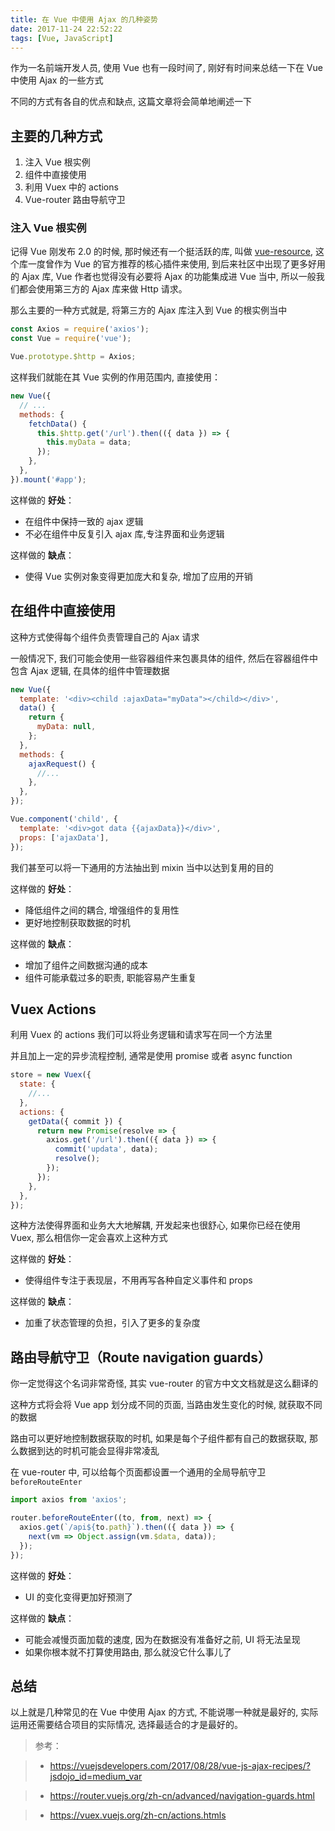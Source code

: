 ```yaml
---
title: 在 Vue 中使用 Ajax 的几种姿势
date: 2017-11-24 22:52:22
tags: [Vue, JavaScript]
---
```


作为一名前端开发人员, 使用 Vue 也有一段时间了, 刚好有时间来总结一下在 Vue 中使用 Ajax 的一些方式

不同的方式有各自的优点和缺点, 这篇文章将会简单地阐述一下

## 主要的几种方式

1. 注入 Vue 根实例
2. 组件中直接使用
3. 利用 Vuex 中的 actions
4. Vue-router 路由导航守卫

### 注入 Vue 根实例

记得 Vue 刚发布 2.0 的时候, 那时候还有一个挺活跃的库, 叫做 [vue-resource](https://github.com/pagekit/vue-resource), 这个库一度曾作为 Vue 的官方推荐的核心插件来使用, 到后来社区中出现了更多好用的 Ajax 库, Vue 作者也觉得没有必要将 Ajax 的功能集成进 Vue 当中, 所以一般我们都会使用第三方的 Ajax 库来做 Http 请求。

那么主要的一种方式就是, 将第三方的 Ajax 库注入到 Vue 的根实例当中

```js
const Axios = require('axios');
const Vue = require('vue');

Vue.prototype.$http = Axios;
```

这样我们就能在其 Vue 实例的作用范围内, 直接使用：

```js
new Vue({
  // ...
  methods: {
    fetchData() {
      this.$http.get('/url').then(({ data }) => {
        this.myData = data;
      });
    },
  },
}).mount('#app');
```

这样做的 **好处**：

- 在组件中保持一致的 ajax 逻辑
- 不必在组件中反复引入 ajax 库,专注界面和业务逻辑

这样做的 **缺点**：

- 使得 Vue 实例对象变得更加庞大和复杂, 增加了应用的开销

## 在组件中直接使用

这种方式使得每个组件负责管理自己的 Ajax 请求

一般情况下, 我们可能会使用一些容器组件来包裹具体的组件, 然后在容器组件中包含 Ajax 逻辑, 在具体的组件中管理数据

```js
new Vue({
  template: '<div><child :ajaxData="myData"></child></div>',
  data() {
    return {
      myData: null,
    };
  },
  methods: {
    ajaxRequest() {
      //...
    },
  },
});

Vue.component('child', {
  template: '<div>got data {{ajaxData}}</div>',
  props: ['ajaxData'],
});
```

我们甚至可以将一下通用的方法抽出到 mixin 当中以达到复用的目的

这样做的 **好处**：

- 降低组件之间的耦合, 增强组件的复用性
- 更好地控制获取数据的时机

这样做的 **缺点**：

- 增加了组件之间数据沟通的成本
- 组件可能承载过多的职责, 职能容易产生重复

## Vuex Actions

利用 Vuex 的 actions 我们可以将业务逻辑和请求写在同一个方法里

并且加上一定的异步流程控制, 通常是使用 promise 或者 async function

```js
store = new Vuex({
  state: {
    //...
  },
  actions: {
    getData({ commit }) {
      return new Promise(resolve => {
        axios.get('/url').then(({ data }) => {
          commit('updata', data);
          resolve();
        });
      });
    },
  },
});
```

这种方法使得界面和业务大大地解耦, 开发起来也很舒心, 如果你已经在使用 Vuex, 那么相信你一定会喜欢上这种方式

这样做的 **好处**：

- 使得组件专注于表现层，不用再写各种自定义事件和 props

这样做的 **缺点**：

- 加重了状态管理的负担，引入了更多的复杂度

## 路由导航守卫（Route navigation guards）

你一定觉得这个名词非常奇怪, 其实 vue-router 的官方中文文档就是这么翻译的

这种方式将会将 Vue app 划分成不同的页面, 当路由发生变化的时候, 就获取不同的数据

路由可以更好地控制数据获取的时机, 如果是每个子组件都有自己的数据获取, 那么数据到达的时机可能会显得非常凌乱

在 vue-router 中, 可以给每个页面都设置一个通用的全局导航守卫 `beforeRouteEnter`

```js
import axios from 'axios';

router.beforeRouteEnter((to, from, next) => {
  axios.get(`/api${to.path}`).then(({ data }) => {
    next(vm => Object.assign(vm.$data, data));
  });
});
```

这样做的 **好处**：

- UI 的变化变得更加好预测了

这样做的 **缺点**：

- 可能会减慢页面加载的速度, 因为在数据没有准备好之前, UI 将无法呈现
- 如果你根本就不打算使用路由, 那么就没它什么事儿了

## 总结

以上就是几种常见的在 Vue 中使用 Ajax 的方式, 不能说哪一种就是最好的, 实际运用还需要结合项目的实际情况, 选择最适合的才是最好的。

> 参考：

> - https://vuejsdevelopers.com/2017/08/28/vue-js-ajax-recipes/?jsdojo_id=medium_var

> - https://router.vuejs.org/zh-cn/advanced/navigation-guards.html

> - https://vuex.vuejs.org/zh-cn/actions.htmls
